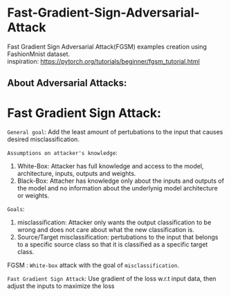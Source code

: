 # Fast-Gradient-Sign-Adversarial-Attack

Fast Gradient Sign Adversarial Attack(FGSM) examples creation using FashionMnist dataset. <br>
inspiration: https://pytorch.org/tutorials/beginner/fgsm_tutorial.html

## About Adversarial Attacks:

# Fast Gradient Sign Attack:

`General goal`: Add the least amount of pertubations to the input that causes desired misclassification.<br>

`Assumptions on attacker's knowledge`: <br>

1.   White-Box: Attacker has full knowledge and access to the model, architecture, inputs, outputs and weights.
2.   Black-Box: Attacher has knowledge only about the inputs and outputs of the model and no information about the underlynig model architecture or weights.<br>

`Goals`:<br>
1. misclassification: Attacker only wants the output classification to be wrong and does not care about what the new classification is.
1. Source/Target misclassification: pertubations to the input that belongs to a specific source class so that it is classified as a specific target class.<br>

FGSM : `White-box` attack with the goal of `misclassification`.<br>

`Fast Gradient Sign Attack`: Use gradient of the loss w.r.t input data, then adjust the inputs to maximize the loss

